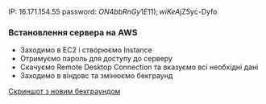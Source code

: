 IP: 16.171.154.55
password: $ON4bbRnGy1E11);wiKeA$jZ5yc-Dyfo

### Встановлення сервера на AWS

- Заходимо в EC2 і створюємо Instance
- Отримуємо пароль для доступу до серверу
- Скачуємо Remote Desktop Connection та вказуємо всі необхідні дані
- Заходимо в віндовс та змінюємо бекграунд

[Скриншот з новим бекграундом](lab5.png)
